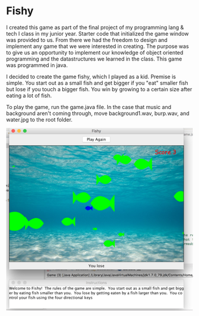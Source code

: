 # Fishy

I created this game as part of the final project of my programming lang & tech I class in my junior year.  Starter code that initialized the game window was provided to us.  From there we had the freedom to design and implement any game that we were interested in creating.  The purpose was to give us an opportunity to implement our knowledge of object oriented programming and the datastructures we learned in the class.  This game was programmed in java.

I decided to create the game fishy, which I played as a kid.  Premise is simple.  You start out as a small fish and get bigger if you "eat" smaller fish but lose if you touch a bigger fish.  You win by growing to a certain size after eating a lot of fish.

To play the game, run the game.java file.  In the case that music and background aren't coming through, move background1.wav, burp.wav, and water.jpg to the root folder.

![](images/Fishy.png)
